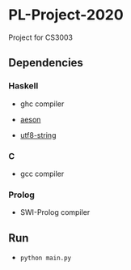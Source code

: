 # PL-Project-2020

Project for CS3003

## Dependencies

### Haskell

-   ghc compiler

-   [aeson](https://hackage.haskell.org/package/aeson)
-   [utf8-string](https://hackage.haskell.org/package/utf8-string)

### C

-   gcc compiler

### Prolog

-   SWI-Prolog compiler

## Run

-   `python main.py`
